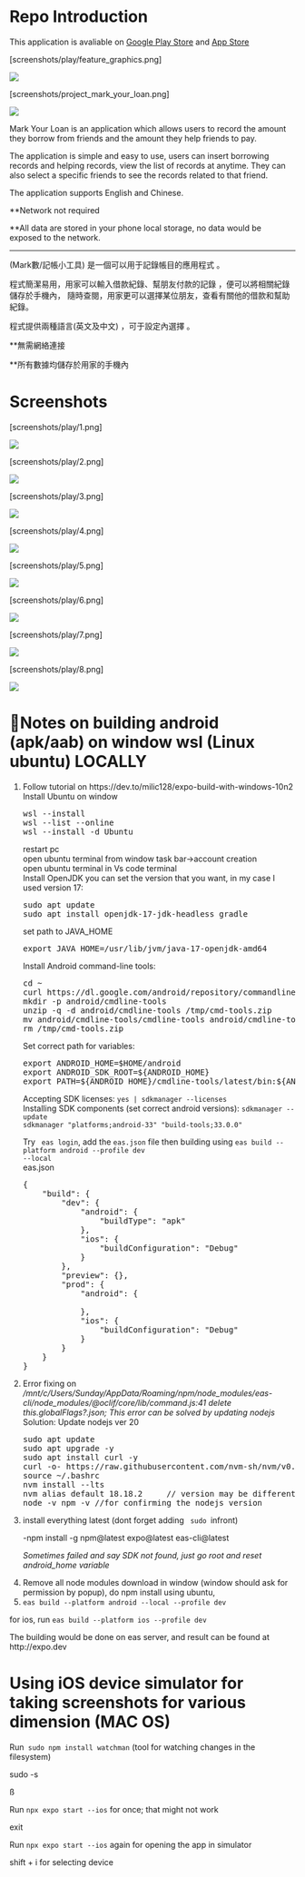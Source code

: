 <h1>Repo Introduction</h1>
This application is avaliable on <a href="">Google Play Store</a> and <a href="">App Store</a>
<p>[screenshots/play/feature_graphics.png]</p>


<img src="https://github.com/user-attachments/assets/925b72a1-bd33-46c7-9294-2579ea77c3ee"/>

<p>[screenshots/project_mark_your_loan.png]</p>
<img src="https://github.com/user-attachments/assets/8eb4ef84-8543-4788-8126-5daef19d6019"/>

<p>Mark Your Loan is an application which allows users to record the amount they borrow from friends and the amount they help friends to pay. </p>
<p>The application is simple and easy to use,  users can insert borrowing records and helping records, view the list of records at anytime. They can also select a specific friends to see the records related to that friend. </p>
<p>The application supports English and Chinese.</p>
<p>**Network not required</p>
<p>**All data are stored in your phone local storage, no data would be exposed to the network.</p>
<hr>
<p>(Mark數/記帳小工具) 是一個可以用于記錄帳目的應用程式 。</p>
<p>程式簡潔易用，用家可以輸入借款紀錄、幫朋友付款的記錄 ，便可以將相關紀錄儲存於手機內， 隨時查閱，用家更可以選擇某位朋友，查看有關他的借款和幫助紀錄。</p>
<p>程式提供兩種語言(英文及中文) ，可于設定內選擇 。</p>
<p>**無需網絡連接</p>
<p>**所有數據均儲存於用家的手機內</p>

<h1>Screenshots</h1>
<p>[screenshots/play/1.png]</p>


<img src="https://github.com/user-attachments/assets/7e73514a-922c-4973-a87d-ca7b6ff9b5e0"/>
<p>[screenshots/play/2.png]</p>


<img src="https://github.com/user-attachments/assets/c082f8e9-3a67-45c6-a099-dcb27b880ba6"/>
<p>[screenshots/play/3.png]</p>


<img src="https://github.com/user-attachments/assets/17d12c8f-5ac7-492d-acf7-fa1ddf6516cc"/>
<p>[screenshots/play/4.png]</p>


<img src="https://github.com/user-attachments/assets/d9afbcbf-b422-4fcc-a34c-bb4e9310e898"/>
<p>[screenshots/play/5.png]</p>


<img src="https://github.com/user-attachments/assets/970fa8eb-a782-4643-bae9-9999800c3c7f"/>
<p>[screenshots/play/6.png]</p>


<img src="https://github.com/user-attachments/assets/48271781-3e2d-4f6e-af37-213f9e100d0f"/>
<p>[screenshots/play/7.png]</p>


<img src="https://github.com/user-attachments/assets/3e97085e-3fe9-438d-8581-59d24a4cd812"/>
<p>[screenshots/play/8.png]</p>


<img src="https://github.com/user-attachments/assets/afc93d64-b401-4848-898b-e7c80103e64d"/>
<h1>&#128640;Notes on building android (apk/aab) on window wsl (Linux  ubuntu) LOCALLY</h1>

<ol>
<li>
Follow tutorial on https://dev.to/milic128/expo-build-with-windows-10n2 
</li>
Install Ubuntu on window<br>
<pre>
wsl --install 
wsl --list --online
wsl --install -d Ubuntu
</pre>
restart pc<br>
open ubuntu terminal from window task bar->account creation<br>
open ubuntu terminal in Vs code terminal<br>
Install OpenJDK you can set the version that you want, in my case I used version 17:
<pre>
sudo apt update
sudo apt install openjdk-17-jdk-headless gradle
</pre>
set path to JAVA_HOME
<pre>
export JAVA_HOME=/usr/lib/jvm/java-17-openjdk-amd64
</pre>
Install Android command-line tools:
<pre>
cd ~
curl https://dl.google.com/android/repository/commandlinetools-linux-8512546_latest.zip -o /tmp/cmd-tools.zip
mkdir -p android/cmdline-tools
unzip -q -d android/cmdline-tools /tmp/cmd-tools.zip
mv android/cmdline-tools/cmdline-tools android/cmdline-tools/latest
rm /tmp/cmd-tools.zip
</pre>
Set correct path for variables:
<pre>
export ANDROID_HOME=$HOME/android
export ANDROID_SDK_ROOT=${ANDROID_HOME}
export PATH=${ANDROID_HOME}/cmdline-tools/latest/bin:${ANDROID_HOME}/platform-tools:${ANDROID_HOME}/tools:${ANDROID_HOME}/tools/bin:${PATH}
</pre>
Accepting SDK licenses:
<code>yes | sdkmanager --licenses</code><br>
Installing SDK components (set correct android versions):
<code>sdkmanager --update</code><br>
<code>sdkmanager "platforms;android-33" "build-tools;33.0.0"</code><br>


Try <code> eas login</code>, add the <code>eas.json</code> file then building using  <code>eas build --platform android --profile dev --local</code><br>
eas.json
<pre>
{
    "build": {
        "dev": {
            "android": {
                "buildType": "apk"
            },
            "ios": {
                "buildConfiguration": "Debug"
            }
        },
        "preview": {},
        "prod": {
            "android": {
                
            },
            "ios": {
                "buildConfiguration": "Debug"
            }
        }
    }
} 
</pre>

<li>Error fixing on <i>/mnt/c/Users/Sunday/AppData/Roaming/npm/node_modules/eas-cli/node_modules/@oclif/core/lib/command.js:41
delete this.globalFlags?.json; This error can be solved by updating nodejs</i></li>
Solution: Update nodejs ver 20
<pre>
sudo apt update
sudo apt upgrade -y
sudo apt install curl -y
curl -o- https://raw.githubusercontent.com/nvm-sh/nvm/v0.39.0/install.sh | bash
source ~/.bashrc
nvm install --lts
nvm alias default 18.18.2     // version may be different here//do node --version for checking
node -v npm -v //for confirming the nodejs version
</pre>

<li>install everything  latest (dont forget adding <code> sudo </code>infront)</li>

-npm install -g npm@latest expo@latest eas-cli@latest

<i>Sometimes failed and say SDK not found, just go root and reset android_home variable</i>

<li>Remove all node modules download in window (window should ask for permission by popup), do npm install using ubuntu, </li>


<li><code>eas build --platform android --local --profile dev</code></li>
</ol>
<p>for ios, run <code>eas build --platform ios --profile dev</code> </p>
<p>The building would be done on eas server, and result can be found at http://expo.dev</p>
<h1>Using iOS device simulator for taking screenshots for various dimension  (MAC OS) </h1>
<p>Run<code> sudo npm install watchman</code>  (tool for watching changes in the filesystem)</p>
<p>sudo -s</p>ß
<p>Run <code>npx expo start --ios</code> for once; that might not work</p>
<p>exit</p>
<p>Run <code>npx expo start --ios</code> again for opening the app in simulator</p>
<p>shift + i for selecting device</p>